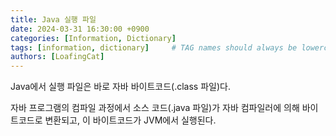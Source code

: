 ```yaml
---
title: Java 실행 파일
date: 2024-03-31 16:30:00 +0900
categories: [Information, Dictionary]
tags: [information, dictionary]     # TAG names should always be lowercase
authors: [LoafingCat]
---
```


Java에서 실행 파일은 바로 자바 바이트코드(.class 파일)다.

자바 프로그램의 컴파일 과정에서 소스 코드(.java 파일)가 자바 컴파일러에 의해 바이트코드로 변환되고, 이 바이트코드가 JVM에서 실행된다.